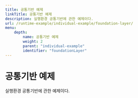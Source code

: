 ```yaml
---
title: 공통기반 예제
linkTitle: 공통기반 예제
description: 실행환경 공통기반에 관한 예제이다.
url: /runtime-example/individual-example/foundation-layer/
menu:
    depth:
        name: 공통기반 예제
        weight: 2
        parent: "individual-example"
        identifier: "foundationLayer"
---
```

# 공통기반 예제

실행환경 공통기반에 관한 예제이다.